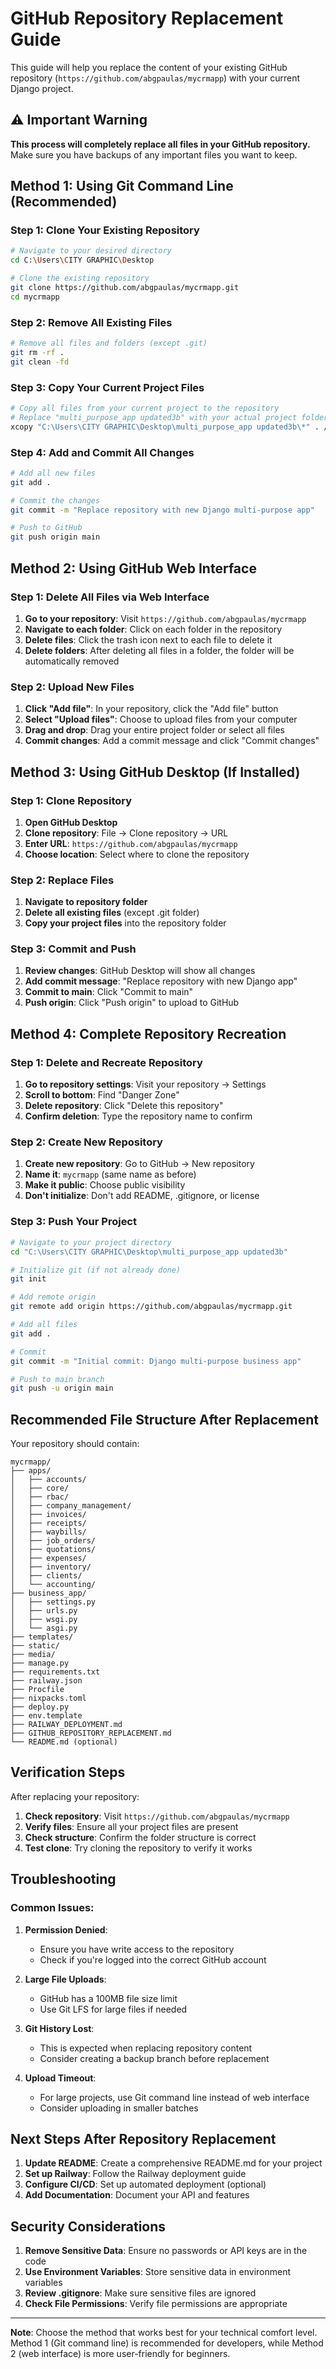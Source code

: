 # GitHub Repository Replacement Guide

This guide will help you replace the content of your existing GitHub repository (`https://github.com/abgpaulas/mycrmapp`) with your current Django project.

## ⚠️ Important Warning

**This process will completely replace all files in your GitHub repository.** Make sure you have backups of any important files you want to keep.

## Method 1: Using Git Command Line (Recommended)

### Step 1: Clone Your Existing Repository

```bash
# Navigate to your desired directory
cd C:\Users\CITY GRAPHIC\Desktop

# Clone the existing repository
git clone https://github.com/abgpaulas/mycrmapp.git
cd mycrmapp
```

### Step 2: Remove All Existing Files

```bash
# Remove all files and folders (except .git)
git rm -rf .
git clean -fd
```

### Step 3: Copy Your Current Project Files

```bash
# Copy all files from your current project to the repository
# Replace "multi_purpose_app updated3b" with your actual project folder name
xcopy "C:\Users\CITY GRAPHIC\Desktop\multi_purpose_app updated3b\*" . /E /H /Y
```

### Step 4: Add and Commit All Changes

```bash
# Add all new files
git add .

# Commit the changes
git commit -m "Replace repository with new Django multi-purpose app"

# Push to GitHub
git push origin main
```

## Method 2: Using GitHub Web Interface

### Step 1: Delete All Files via Web Interface

1. **Go to your repository**: Visit `https://github.com/abgpaulas/mycrmapp`
2. **Navigate to each folder**: Click on each folder in the repository
3. **Delete files**: Click the trash icon next to each file to delete it
4. **Delete folders**: After deleting all files in a folder, the folder will be automatically removed

### Step 2: Upload New Files

1. **Click "Add file"**: In your repository, click the "Add file" button
2. **Select "Upload files"**: Choose to upload files from your computer
3. **Drag and drop**: Drag your entire project folder or select all files
4. **Commit changes**: Add a commit message and click "Commit changes"

## Method 3: Using GitHub Desktop (If Installed)

### Step 1: Clone Repository

1. **Open GitHub Desktop**
2. **Clone repository**: File → Clone repository → URL
3. **Enter URL**: `https://github.com/abgpaulas/mycrmapp`
4. **Choose location**: Select where to clone the repository

### Step 2: Replace Files

1. **Navigate to repository folder**
2. **Delete all existing files** (except .git folder)
3. **Copy your project files** into the repository folder

### Step 3: Commit and Push

1. **Review changes**: GitHub Desktop will show all changes
2. **Add commit message**: "Replace repository with new Django app"
3. **Commit to main**: Click "Commit to main"
4. **Push origin**: Click "Push origin" to upload to GitHub

## Method 4: Complete Repository Recreation

### Step 1: Delete and Recreate Repository

1. **Go to repository settings**: Visit your repository → Settings
2. **Scroll to bottom**: Find "Danger Zone"
3. **Delete repository**: Click "Delete this repository"
4. **Confirm deletion**: Type the repository name to confirm

### Step 2: Create New Repository

1. **Create new repository**: Go to GitHub → New repository
2. **Name it**: `mycrmapp` (same name as before)
3. **Make it public**: Choose public visibility
4. **Don't initialize**: Don't add README, .gitignore, or license

### Step 3: Push Your Project

```bash
# Navigate to your project directory
cd "C:\Users\CITY GRAPHIC\Desktop\multi_purpose_app updated3b"

# Initialize git (if not already done)
git init

# Add remote origin
git remote add origin https://github.com/abgpaulas/mycrmapp.git

# Add all files
git add .

# Commit
git commit -m "Initial commit: Django multi-purpose business app"

# Push to main branch
git push -u origin main
```

## Recommended File Structure After Replacement

Your repository should contain:

```
mycrmapp/
├── apps/
│   ├── accounts/
│   ├── core/
│   ├── rbac/
│   ├── company_management/
│   ├── invoices/
│   ├── receipts/
│   ├── waybills/
│   ├── job_orders/
│   ├── quotations/
│   ├── expenses/
│   ├── inventory/
│   ├── clients/
│   └── accounting/
├── business_app/
│   ├── settings.py
│   ├── urls.py
│   ├── wsgi.py
│   └── asgi.py
├── templates/
├── static/
├── media/
├── manage.py
├── requirements.txt
├── railway.json
├── Procfile
├── nixpacks.toml
├── deploy.py
├── env.template
├── RAILWAY_DEPLOYMENT.md
├── GITHUB_REPOSITORY_REPLACEMENT.md
└── README.md (optional)
```

## Verification Steps

After replacing your repository:

1. **Check repository**: Visit `https://github.com/abgpaulas/mycrmapp`
2. **Verify files**: Ensure all your project files are present
3. **Check structure**: Confirm the folder structure is correct
4. **Test clone**: Try cloning the repository to verify it works

## Troubleshooting

### Common Issues:

1. **Permission Denied**:
   - Ensure you have write access to the repository
   - Check if you're logged into the correct GitHub account

2. **Large File Uploads**:
   - GitHub has a 100MB file size limit
   - Use Git LFS for large files if needed

3. **Git History Lost**:
   - This is expected when replacing repository content
   - Consider creating a backup branch before replacement

4. **Upload Timeout**:
   - For large projects, use Git command line instead of web interface
   - Consider uploading in smaller batches

## Next Steps After Repository Replacement

1. **Update README**: Create a comprehensive README.md for your project
2. **Set up Railway**: Follow the Railway deployment guide
3. **Configure CI/CD**: Set up automated deployment (optional)
4. **Add Documentation**: Document your API and features

## Security Considerations

1. **Remove Sensitive Data**: Ensure no passwords or API keys are in the code
2. **Use Environment Variables**: Store sensitive data in environment variables
3. **Review .gitignore**: Make sure sensitive files are ignored
4. **Check File Permissions**: Verify file permissions are appropriate

---

**Note**: Choose the method that works best for your technical comfort level. Method 1 (Git command line) is recommended for developers, while Method 2 (web interface) is more user-friendly for beginners.
